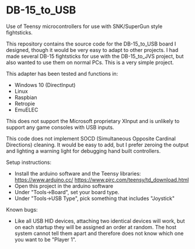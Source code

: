 # DB-15_to_USB
Use of Teensy microcontrollers for use with SNK/SuperGun style fightsticks.

This repository contains the source code for the DB-15_to_USB board I designed, though it would be very easy to adapt to other projects.  I had made several DB-15 fightsticks for use with the DB-15_to_JVS project, but also wanted to use them on normal PCs.  This is a very simple project.

This adapter has been tested and functions in:
- Windows 10 (DirectInput)
- Linux
- Raspbian
- Retropie
- EmuELEC

This does not support the Microsoft proprietary XInput and is unlikely to support any game consoles with USB inputs.

This code does not implement SOCD (Simultaneous Opposite Cardinal Directions) cleaning.  It would be easy to add, but I prefer zeroing the output and lighting a warning light for debugging hand built controllers.

Setup instructions:
- Install the arduino software and the Teensy libraries:
https://www.arduino.cc/
https://www.pjrc.com/teensy/td_download.html
- Open this project in the arduino software
- Under "Tools->Board", set your board type.
- Under "Tools->USB Type", pick something that includes "Joystick"

Known bugs:
- Like all USB HID devices, attaching two identical devices will work, but on each startup they will be assigned an order at random.  The host system cannot tell them apart and therefore does not know which one you want to be "Player 1".



